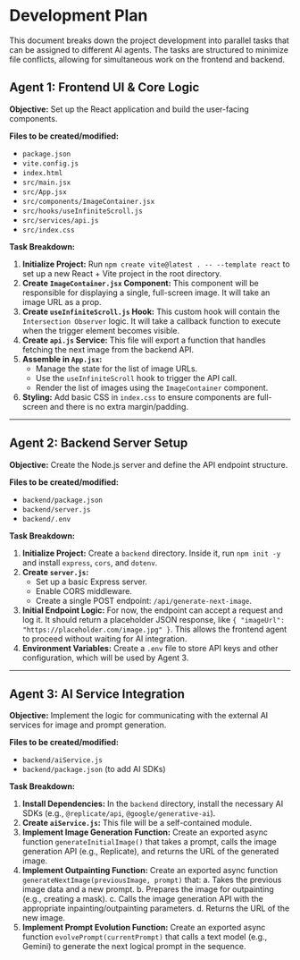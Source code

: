 # Development Plan

This document breaks down the project development into parallel tasks that can be assigned to different AI agents. The tasks are structured to minimize file conflicts, allowing for simultaneous work on the frontend and backend.

## Agent 1: Frontend UI & Core Logic

**Objective:** Set up the React application and build the user-facing components.

**Files to be created/modified:**
- `package.json`
- `vite.config.js`
- `index.html`
- `src/main.jsx`
- `src/App.jsx`
- `src/components/ImageContainer.jsx`
- `src/hooks/useInfiniteScroll.js`
- `src/services/api.js`
- `src/index.css`

**Task Breakdown:**
1.  **Initialize Project:** Run `npm create vite@latest . -- --template react` to set up a new React + Vite project in the root directory.
2.  **Create `ImageContainer.jsx` Component:** This component will be responsible for displaying a single, full-screen image. It will take an image URL as a prop.
3.  **Create `useInfiniteScroll.js` Hook:** This custom hook will contain the `Intersection Observer` logic. It will take a callback function to execute when the trigger element becomes visible.
4.  **Create `api.js` Service:** This file will export a function that handles fetching the next image from the backend API.
5.  **Assemble in `App.jsx`:**
    - Manage the state for the list of image URLs.
    - Use the `useInfiniteScroll` hook to trigger the API call.
    - Render the list of images using the `ImageContainer` component.
6.  **Styling:** Add basic CSS in `index.css` to ensure components are full-screen and there is no extra margin/padding.

---

## Agent 2: Backend Server Setup

**Objective:** Create the Node.js server and define the API endpoint structure.

**Files to be created/modified:**
- `backend/package.json`
- `backend/server.js`
- `backend/.env`

**Task Breakdown:**
1.  **Initialize Project:** Create a `backend` directory. Inside it, run `npm init -y` and install `express`, `cors`, and `dotenv`.
2.  **Create `server.js`:**
    - Set up a basic Express server.
    - Enable CORS middleware.
    - Create a single POST endpoint: `/api/generate-next-image`.
3.  **Initial Endpoint Logic:** For now, the endpoint can accept a request and log it. It should return a placeholder JSON response, like `{ "imageUrl": "https://placeholder.com/image.jpg" }`. This allows the frontend agent to proceed without waiting for AI integration.
4.  **Environment Variables:** Create a `.env` file to store API keys and other configuration, which will be used by Agent 3.

---

## Agent 3: AI Service Integration

**Objective:** Implement the logic for communicating with the external AI services for image and prompt generation.

**Files to be created/modified:**
- `backend/aiService.js`
- `backend/package.json` (to add AI SDKs)

**Task Breakdown:**
1.  **Install Dependencies:** In the `backend` directory, install the necessary AI SDKs (e.g., `@replicate/api`, `@google/generative-ai`).
2.  **Create `aiService.js`:** This file will be a self-contained module.
3.  **Implement Image Generation Function:** Create an exported async function `generateInitialImage()` that takes a prompt, calls the image generation API (e.g., Replicate), and returns the URL of the generated image.
4.  **Implement Outpainting Function:** Create an exported async function `generateNextImage(previousImage, prompt)` that:
    a. Takes the previous image data and a new prompt.
    b. Prepares the image for outpainting (e.g., creating a mask).
    c. Calls the image generation API with the appropriate inpainting/outpainting parameters.
    d. Returns the URL of the new image.
5.  **Implement Prompt Evolution Function:** Create an exported async function `evolvePrompt(currentPrompt)` that calls a text model (e.g., Gemini) to generate the next logical prompt in the sequence.
